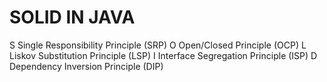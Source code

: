 # SOLID IN JAVA
S Single Responsibility Principle (SRP)
O Open/Closed Principle (OCP)
L Liskov Substitution Principle (LSP)
I Interface Segregation Principle (ISP)
D Dependency Inversion Principle (DIP)